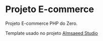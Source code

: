 # Projeto E-commerce

Projeto E-commerce PHP do Zero.

Template usado no projeto [Almsaeed Studio](https://almsaeedstudio.com)